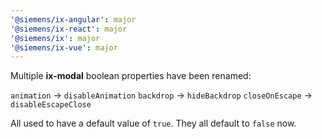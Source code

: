 ```yaml
---
'@siemens/ix-angular': major
'@siemens/ix-react': major
'@siemens/ix': major
'@siemens/ix-vue': major
---
```


Multiple **ix-modal** boolean properties have been renamed:

`animation` -> `disableAnimation`
`backdrop` -> `hideBackdrop`
`closeOnEscape` -> `disableEscapeClose`

All used to have a default value of `true`. They all default to `false` now.

